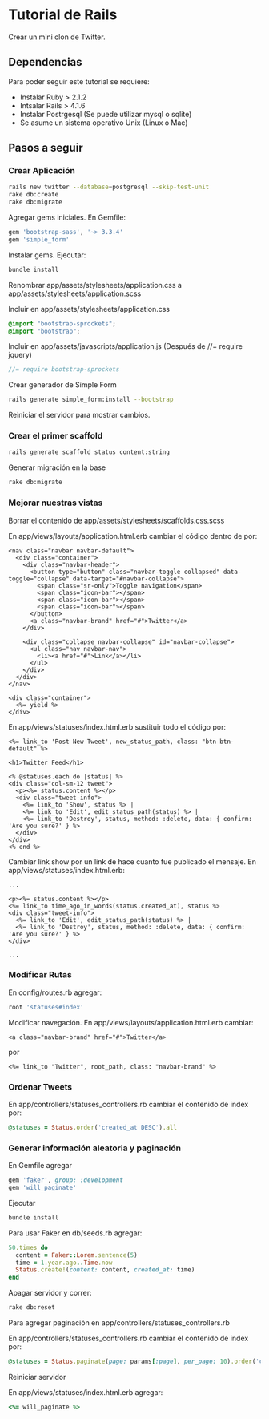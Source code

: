 # Tutorial de Rails

Crear un mini clon de Twitter.

## Dependencias

Para poder seguir este tutorial se requiere:
* Instalar Ruby > 2.1.2
* Intsalar Rails > 4.1.6
* Instalar Postrgesql (Se puede utilizar mysql o sqlite)
* Se asume un sistema operativo Unix (Linux o Mac)

## Pasos a seguir

### Crear Aplicación

```sh
rails new twitter --database=postgresql --skip-test-unit
rake db:create
rake db:migrate
```

Agregar gems iniciales. En Gemfile:

```ruby
gem 'bootstrap-sass', '~> 3.3.4'
gem 'simple_form'
```

Instalar gems. Ejecutar:
```sh
bundle install
```
Renombrar app/assets/stylesheets/application.css a app/assets/stylesheets/application.scss

Incluir en app/assets/stylesheets/application.css

```sass
@import "bootstrap-sprockets";
@import "bootstrap";
```
Incluir en app/assets/javascripts/application.js (Después de //= require jquery)

```sass
//= require bootstrap-sprockets
```

Crear generador de Simple Form
```sh
rails generate simple_form:install --bootstrap
```

Reiniciar el servidor para mostrar cambios.

### Crear el primer scaffold
```sh
rails generate scaffold status content:string
```

Generar migración en la base
```sh
rake db:migrate
```
### Mejorar nuestras vistas

Borrar el contenido de app/assets/stylesheets/scaffolds.css.scss

En app/views/layouts/application.html.erb cambiar el código dentro de <body> por:

```erb
<nav class="navbar navbar-default">
  <div class="container">
    <div class="navbar-header">
      <button type="button" class="navbar-toggle collapsed" data-toggle="collapse" data-target="#navbar-collapse">
        <span class="sr-only">Toggle navigation</span>
        <span class="icon-bar"></span>
        <span class="icon-bar"></span>
        <span class="icon-bar"></span>
      </button>
      <a class="navbar-brand" href="#">Twitter</a>
    </div>

    <div class="collapse navbar-collapse" id="navbar-collapse">
      <ul class="nav navbar-nav">
        <li><a href="#">Link</a></li>
      </ul>
    </div>
  </div>
</nav>

<div class="container">
  <%= yield %>
</div>
```

En app/views/statuses/index.html.erb sustituir todo el código por:

```erb
<%= link_to 'Post New Tweet', new_status_path, class: "btn btn-default" %>

<h1>Twitter Feed</h1>

<% @statuses.each do |status| %>
<div class="col-sm-12 tweet">
  <p><%= status.content %></p>
  <div class="tweet-info">
    <%= link_to 'Show', status %> |
    <%= link_to 'Edit', edit_status_path(status) %> |
    <%= link_to 'Destroy', status, method: :delete, data: { confirm: 'Are you sure?' } %>
  </div>
</div>
<% end %>
```

Cambiar link show por un link de hace cuanto fue publicado el mensaje.
En app/views/statuses/index.html.erb:

```erb
...

<p><%= status.content %></p>
<%= link_to time_ago_in_words(status.created_at), status %>
<div class="tweet-info">
  <%= link_to 'Edit', edit_status_path(status) %> |
  <%= link_to 'Destroy', status, method: :delete, data: { confirm: 'Are you sure?' } %>
</div>

...
```

### Modificar Rutas

En config/routes.rb agregar:
```ruby
root 'statuses#index'
```

Modificar navegación. En app/views/layouts/application.html.erb cambiar:
```erb
<a class="navbar-brand" href="#">Twitter</a>
```
por
```erb
<%= link_to "Twitter", root_path, class: "navbar-brand" %>
```

### Ordenar Tweets
En app/controllers/statuses_controllers.rb cambiar el contenido de index por:
```ruby
@statuses = Status.order('created_at DESC').all
```

### Generar información aleatoria y paginación
En Gemfile agregar
```ruby
gem 'faker', group: :development
gem 'will_paginate'
```
Ejecutar
```sh
bundle install
```

Para usar Faker en db/seeds.rb agregar:
```ruby
50.times do
  content = Faker::Lorem.sentence(5)
  time = 1.year.ago..Time.now
  Status.create!(content: content, created_at: time)
end
```

Apagar servidor y correr:
```sh
rake db:reset
```

Para agregar paginación en app/controllers/statuses_controllers.rb

En app/controllers/statuses_controllers.rb cambiar el contenido de index por:
```ruby
@statuses = Status.paginate(page: params[:page], per_page: 10).order('created_at DESC').all
```
Reiniciar servidor

En app/views/statuses/index.html.erb agregar:
```ruby
<%= will_paginate %>
```




